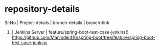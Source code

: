 # repository-details

Sr.No |  Project-details               |          branch-details                                      |        branch-link
1.    |  Jenkins Server                |          feature/spring-boot-test-case-jenkins()                      https://github.com/Maninder416/spring-boot/tree/feature/spring-boot-test-case-jenkins
  
